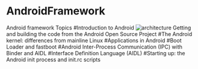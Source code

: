 # AndroidFramework
 Android framework  Topics
#Introduction to Android
![architecture](https://user-images.githubusercontent.com/19283905/71768202-02372b00-2f3a-11ea-9d1d-dc95cf1e7c7b.jpg)
Getting and building the code from the Android Open Source Project
#The Android kernel: differences from mainline Linux
#Applications in Android
#Boot Loader and fastboot
#Android Inter-Process Communication (IPC) with Binder and AIDL
#Interface Definition Language (AIDL)
#Starting up: the Android init process and init.rc scripts
